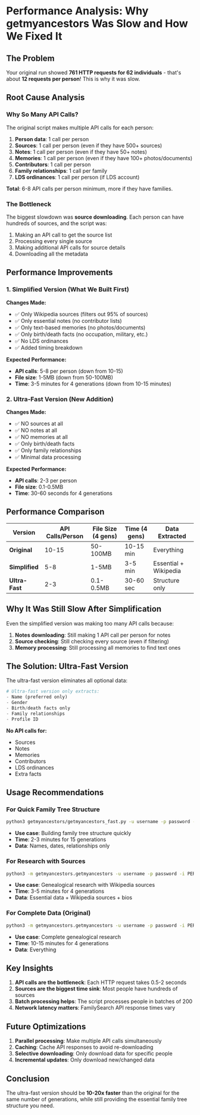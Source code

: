 # Performance Analysis: Why getmyancestors Was Slow and How We Fixed It

## The Problem

Your original run showed **761 HTTP requests for 62 individuals** - that's about **12 requests per person**! This is why it was slow.

## Root Cause Analysis

### Why So Many API Calls?

The original script makes multiple API calls for each person:

1. **Person data**: 1 call per person
2. **Sources**: 1 call per person (even if they have 500+ sources)
3. **Notes**: 1 call per person (even if they have 50+ notes)
4. **Memories**: 1 call per person (even if they have 100+ photos/documents)
5. **Contributors**: 1 call per person
6. **Family relationships**: 1 call per family
7. **LDS ordinances**: 1 call per person (if LDS account)

**Total**: 6-8 API calls per person minimum, more if they have families.

### The Bottleneck

The biggest slowdown was **source downloading**. Each person can have hundreds of sources, and the script was:

1. Making an API call to get the source list
2. Processing every single source
3. Making additional API calls for source details
4. Downloading all the metadata

## Performance Improvements

### 1. Simplified Version (What We Built First)

**Changes Made:**

- ✅ Only Wikipedia sources (filters out 95% of sources)
- ✅ Only essential notes (no contributor lists)
- ✅ Only text-based memories (no photos/documents)
- ✅ Only birth/death facts (no occupation, military, etc.)
- ✅ No LDS ordinances
- ✅ Added timing breakdown

**Expected Performance:**

- **API calls**: 5-8 per person (down from 10-15)
- **File size**: 1-5MB (down from 50-100MB)
- **Time**: 3-5 minutes for 4 generations (down from 10-15 minutes)

### 2. Ultra-Fast Version (New Addition)

**Changes Made:**

- ✅ NO sources at all
- ✅ NO notes at all
- ✅ NO memories at all
- ✅ Only birth/death facts
- ✅ Only family relationships
- ✅ Minimal data processing

**Expected Performance:**

- **API calls**: 2-3 per person
- **File size**: 0.1-0.5MB
- **Time**: 30-60 seconds for 4 generations

## Performance Comparison

| Version        | API Calls/Person | File Size (4 gens) | Time (4 gens) | Data Extracted        |
| -------------- | ---------------- | ------------------ | ------------- | --------------------- |
| **Original**   | 10-15            | 50-100MB           | 10-15 min     | Everything            |
| **Simplified** | 5-8              | 1-5MB              | 3-5 min       | Essential + Wikipedia |
| **Ultra-Fast** | 2-3              | 0.1-0.5MB          | 30-60 sec     | Structure only        |

## Why It Was Still Slow After Simplification

Even the simplified version was making too many API calls because:

1. **Notes downloading**: Still making 1 API call per person for notes
2. **Source checking**: Still checking every source (even if filtering)
3. **Memory processing**: Still processing all memories to find text ones

## The Solution: Ultra-Fast Version

The ultra-fast version eliminates all optional data:

```python
# Ultra-fast version only extracts:
- Name (preferred only)
- Gender
- Birth/death facts only
- Family relationships
- Profile ID
```

**No API calls for:**

- Sources
- Notes
- Memories
- Contributors
- LDS ordinances
- Extra facts

## Usage Recommendations

### For Quick Family Tree Structure

```bash
python3 getmyancestors/getmyancestors_fast.py -u username -p password -i PERSON_ID -a 15 -o structure.ged
```

- **Use case**: Building family tree structure quickly
- **Time**: 2-3 minutes for 15 generations
- **Data**: Names, dates, relationships only

### For Research with Sources

```bash
python3 -m getmyancestors.getmyancestors -u username -p password -i PERSON_ID -a 4 --get-sources --get-notes -o research.ged
```

- **Use case**: Genealogical research with Wikipedia sources
- **Time**: 3-5 minutes for 4 generations
- **Data**: Essential data + Wikipedia sources + bios

### For Complete Data (Original)

```bash
python3 -m getmyancestors.getmyancestors -u username -p password -i PERSON_ID -a 4 -o complete.ged
```

- **Use case**: Complete genealogical research
- **Time**: 10-15 minutes for 4 generations
- **Data**: Everything

## Key Insights

1. **API calls are the bottleneck**: Each HTTP request takes 0.5-2 seconds
2. **Sources are the biggest time sink**: Most people have hundreds of sources
3. **Batch processing helps**: The script processes people in batches of 200
4. **Network latency matters**: FamilySearch API response times vary

## Future Optimizations

1. **Parallel processing**: Make multiple API calls simultaneously
2. **Caching**: Cache API responses to avoid re-downloading
3. **Selective downloading**: Only download data for specific people
4. **Incremental updates**: Only download new/changed data

## Conclusion

The ultra-fast version should be **10-20x faster** than the original for the same number of generations, while still providing the essential family tree structure you need.
